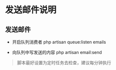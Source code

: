 # 发送邮件说明
## 发送邮件

- 开启队列消费者
php artisan queue:listen emails

- 向队列中写发送的内容
php artisan email:send

> 脚本最好设置为定时任务去检查，建议每分钟执行